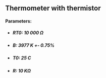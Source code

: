 ## Thermometer with thermistor

#### Parameters:
- ##### RT0: 10 000 Ω
- ##### B: 3977 K +- 0.75%
- ##### T0: 25 C
- ##### R: 10 KΩ

